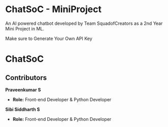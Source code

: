 # ChatSoC - MiniProject

An AI powered chatbot developed by Team SquadofCreators as a 2nd Year Mini Project in ML.

Make sure to Generate Your Own API Key



# ChatSoC

## Contributors

**Praveenkumar S**
- **Role:** Front-end Developer & Python Developer

**Sibi Siddharth S**
- **Role:** Front-end Developer & Python Developer



